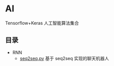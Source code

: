 # AI

Tensorflow+Keras 人工智能算法集合

## 目录

- RNN
  - [seq2seq.py](https://github.com/tfwcn/AI/blob/master/RNN/seq2seq.py) 基于 seq2seq 实现的聊天机器人
